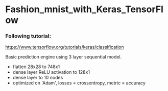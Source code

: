# Fashion_mnist_with_Keras_TensorFlow

### Following tutorial: 
https://www.tensorflow.org/tutorials/keras/classification

Basic prediction engine using 3 layer sequential model. 
* flatten 28x28 to 748x1 
* dense layer ReLU activation to 128x1
* dense layer to 10 nodes
* optimized on 'Adam', losses = crossentropy, metric = accuracy
